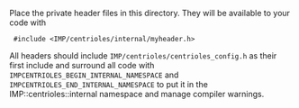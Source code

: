 Place the private header files in this directory. They will be
available to your code with

     #include <IMP/centrioles/internal/myheader.h>

All headers should include `IMP/centrioles/centrioles_config.h` as their
first include and surround all code with `IMPCENTRIOLES_BEGIN_INTERNAL_NAMESPACE`
and `IMPCENTRIOLES_END_INTERNAL_NAMESPACE` to put it in the
IMP::centrioles::internal namespace and manage compiler warnings.
